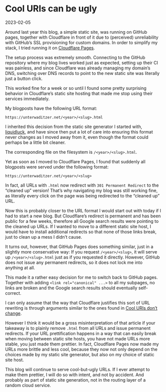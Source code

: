 Cool URIs can be ugly
=====================

<time id=post-date>2023-02-05</time>

Around last year this blog, a simple static site, was running on GitHub pages, together with Cloudflare in front of it due to (perceived) unreliability with GitHub’s SSL provisioning for custom domains. In order to simplify my stack, I tried running it on [Cloudflare Pages](https://pages.cloudflare.com/).

The setup process was extremely smooth. Connecting to the GitHub repository where my blog lives worked just as expected, setting up their CI was painless, and since Cloudflare was already managing my domain’s DNS, switching over DNS records to point to the new static site was literally just a button click.

This worked fine for a week or so until I found some pretty surprising behavior in Cloudflare’s static site hosting that made me stop using their services immediately.

My blogposts have the following URL format:

```
https://unterwaditzer.net/<year>/<slug>.html
```

I inherited this decision from the static site generator I started with, [liquidluck](https://github.com/lepture/liquidluck), and have since then put a lot of care into ensuring this format never changes as I moved away from it, even though the format could perhaps be a little bit cleaner.

The corresponding file on the filesystem is `/<year>/<slug>.html`.

Yet as soon as I moved to Cloudflare Pages, I found that suddenly all blogposts were served under the following format:

```
https://unterwaditzer.net/<year>/<slug>
```

In fact, all URLs with `.html` now redirect with  `301 Permanent Redirect` to the “cleaned up” version! That’s why navigating my blog was still working fine, as literally every click on the page was being redirected to the “cleaned up” URL.

Now this is probably closer to the URL format I would start out with today if I had to start a new blog. But Cloudflare’s redirect is permanent and has been public for a few weeks, therefore all Google search results were pointing to the cleaned up URLs. If I wanted to move to a different static site host, I would have to install additional redirects so that none of those links break, just to clean up a mess I didn’t cause.

It turns out, however, that GitHub Pages does something similar, just in a slightly more conservative way: If you request `/<year>/<slug>`, it will serve up `/<year>/<slug>.html` just as if you requested it directly. However, GitHub does not issue any permanent redirects, so it does not lock me into anything at all.

This made it a rather easy decision for me to switch back to GitHub pages. Together with adding `<link rel="canonical" ...>` to all my subpages, no links are broken and the Google search results should eventually self-correct.

I can only assume that the way that Cloudflare justifies this sort of URL rewriting is through arguments similar to the ones found in [Cool URIs don’t change](https://www.w3.org/Provider/Style/URI).

However I think it would be a gross misinterpretation of that article if your takeaway is to plainly remove `.html` from all URLs and issue permanent redirects. If your URL prettification happens in a way that can easily break when moving between static site hosts, you have not made URLs more stable, you just made them prettier. In fact, Cloudflare Pages now made my URLs more brittle and less cool, because they now not only depend on the choices made by my static site generator, but also on my choice of static site host.

This blog will continue to serve cool-but-ugly URLs. If I ever attempt to make them prettier, I will do so with intent, and not by accident. And probably as part of static site generation, not in the routing layer of a random cloud service.
